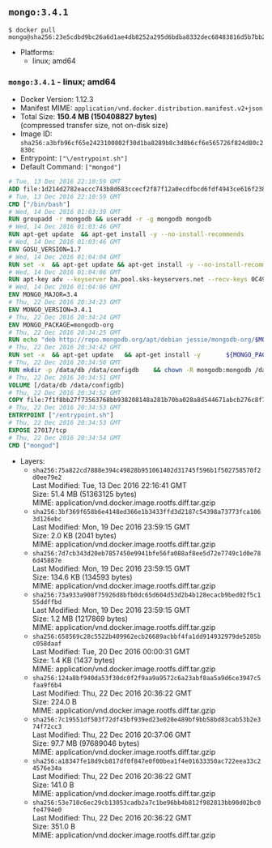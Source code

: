 ## `mongo:3.4.1`

```console
$ docker pull mongo@sha256:23e5cdbd9bc26a6d1ae4db8252a295d6bdba8332dec68483816d5b7bb2438d7d
```

-	Platforms:
	-	linux; amd64

### `mongo:3.4.1` - linux; amd64

-	Docker Version: 1.12.3
-	Manifest MIME: `application/vnd.docker.distribution.manifest.v2+json`
-	Total Size: **150.4 MB (150408827 bytes)**  
	(compressed transfer size, not on-disk size)
-	Image ID: `sha256:a3bfb96cf65e2423100802f30d1ba8289b8c3d8b6cf6e565726f824d80c2830c`
-	Entrypoint: `["\/entrypoint.sh"]`
-	Default Command: `["mongod"]`

```dockerfile
# Tue, 13 Dec 2016 22:10:59 GMT
ADD file:1d214d2782eaccc743b8d683ccecf2f87f12a0ecdfbcd6fdf4943ce616f23870 in / 
# Tue, 13 Dec 2016 22:10:59 GMT
CMD ["/bin/bash"]
# Wed, 14 Dec 2016 01:03:39 GMT
RUN groupadd -r mongodb && useradd -r -g mongodb mongodb
# Wed, 14 Dec 2016 01:03:46 GMT
RUN apt-get update 	&& apt-get install -y --no-install-recommends 		numactl 	&& rm -rf /var/lib/apt/lists/*
# Wed, 14 Dec 2016 01:03:46 GMT
ENV GOSU_VERSION=1.7
# Wed, 14 Dec 2016 01:04:04 GMT
RUN set -x 	&& apt-get update && apt-get install -y --no-install-recommends ca-certificates wget && rm -rf /var/lib/apt/lists/* 	&& wget -O /usr/local/bin/gosu "https://github.com/tianon/gosu/releases/download/$GOSU_VERSION/gosu-$(dpkg --print-architecture)" 	&& wget -O /usr/local/bin/gosu.asc "https://github.com/tianon/gosu/releases/download/$GOSU_VERSION/gosu-$(dpkg --print-architecture).asc" 	&& export GNUPGHOME="$(mktemp -d)" 	&& gpg --keyserver ha.pool.sks-keyservers.net --recv-keys B42F6819007F00F88E364FD4036A9C25BF357DD4 	&& gpg --batch --verify /usr/local/bin/gosu.asc /usr/local/bin/gosu 	&& rm -r "$GNUPGHOME" /usr/local/bin/gosu.asc 	&& chmod +x /usr/local/bin/gosu 	&& gosu nobody true 	&& apt-get purge -y --auto-remove ca-certificates wget
# Wed, 14 Dec 2016 01:04:06 GMT
RUN apt-key adv --keyserver ha.pool.sks-keyservers.net --recv-keys 0C49F3730359A14518585931BC711F9BA15703C6
# Wed, 14 Dec 2016 01:04:06 GMT
ENV MONGO_MAJOR=3.4
# Thu, 22 Dec 2016 20:34:23 GMT
ENV MONGO_VERSION=3.4.1
# Thu, 22 Dec 2016 20:34:24 GMT
ENV MONGO_PACKAGE=mongodb-org
# Thu, 22 Dec 2016 20:34:25 GMT
RUN echo "deb http://repo.mongodb.org/apt/debian jessie/mongodb-org/$MONGO_MAJOR main" > /etc/apt/sources.list.d/mongodb-org.list
# Thu, 22 Dec 2016 20:34:42 GMT
RUN set -x 	&& apt-get update 	&& apt-get install -y 		${MONGO_PACKAGE}=$MONGO_VERSION 		${MONGO_PACKAGE}-server=$MONGO_VERSION 		${MONGO_PACKAGE}-shell=$MONGO_VERSION 		${MONGO_PACKAGE}-mongos=$MONGO_VERSION 		${MONGO_PACKAGE}-tools=$MONGO_VERSION 	&& rm -rf /var/lib/apt/lists/* 	&& rm -rf /var/lib/mongodb 	&& mv /etc/mongod.conf /etc/mongod.conf.orig
# Thu, 22 Dec 2016 20:34:50 GMT
RUN mkdir -p /data/db /data/configdb 	&& chown -R mongodb:mongodb /data/db /data/configdb
# Thu, 22 Dec 2016 20:34:51 GMT
VOLUME [/data/db /data/configdb]
# Thu, 22 Dec 2016 20:34:52 GMT
COPY file:7f1f8bb27f73563768bb938208148a281b70ba028a8d544671abcb276c8f741c in /entrypoint.sh 
# Thu, 22 Dec 2016 20:34:53 GMT
ENTRYPOINT ["/entrypoint.sh"]
# Thu, 22 Dec 2016 20:34:53 GMT
EXPOSE 27017/tcp
# Thu, 22 Dec 2016 20:34:54 GMT
CMD ["mongod"]
```

-	Layers:
	-	`sha256:75a822cd7888e394c49828b951061402d31745f596b1f502758570f2d0ee79e2`  
		Last Modified: Tue, 13 Dec 2016 22:16:41 GMT  
		Size: 51.4 MB (51363125 bytes)  
		MIME: application/vnd.docker.image.rootfs.diff.tar.gzip
	-	`sha256:3bf369f658b6e4148ed366e1b3433ffd3d2187c54398a73773fca1063d126ebc`  
		Last Modified: Mon, 19 Dec 2016 23:59:15 GMT  
		Size: 2.0 KB (2041 bytes)  
		MIME: application/vnd.docker.image.rootfs.diff.tar.gzip
	-	`sha256:7d7cb343d20eb7857450e9941bfe56fa088af8ee5d72e7749c1d0e786d45887e`  
		Last Modified: Mon, 19 Dec 2016 23:59:15 GMT  
		Size: 134.6 KB (134593 bytes)  
		MIME: application/vnd.docker.image.rootfs.diff.tar.gzip
	-	`sha256:73a933a908f75926d8bfb0dc65d604d53d2b4b128ecacb9bed02f5c155ddffbd`  
		Last Modified: Mon, 19 Dec 2016 23:59:15 GMT  
		Size: 1.2 MB (1217869 bytes)  
		MIME: application/vnd.docker.image.rootfs.diff.tar.gzip
	-	`sha256:658569c28c5522b409962ecb26689acbbf4fa1dd914932979de5285bc058daaf`  
		Last Modified: Tue, 20 Dec 2016 00:00:31 GMT  
		Size: 1.4 KB (1437 bytes)  
		MIME: application/vnd.docker.image.rootfs.diff.tar.gzip
	-	`sha256:124a8bf940da53f30dc0f2f9aa9a9572c6a23abf8aa5a9d6ce3947c5faa9f6b4`  
		Last Modified: Thu, 22 Dec 2016 20:36:22 GMT  
		Size: 224.0 B  
		MIME: application/vnd.docker.image.rootfs.diff.tar.gzip
	-	`sha256:7c19551df503f72df45bf939ed23e020e489bf9bb58bd83cab53b2e374f72cc3`  
		Last Modified: Thu, 22 Dec 2016 20:37:06 GMT  
		Size: 97.7 MB (97689046 bytes)  
		MIME: application/vnd.docker.image.rootfs.diff.tar.gzip
	-	`sha256:a18347fe18d9cb817df0f847e0f00bea1f4e01633350ac722eea33c24576e34a`  
		Last Modified: Thu, 22 Dec 2016 20:36:22 GMT  
		Size: 141.0 B  
		MIME: application/vnd.docker.image.rootfs.diff.tar.gzip
	-	`sha256:53e710c6ec29cb13053cadb2a7c1be96bb4b812f982813bb90d02bc0fe4794e0`  
		Last Modified: Thu, 22 Dec 2016 20:36:22 GMT  
		Size: 351.0 B  
		MIME: application/vnd.docker.image.rootfs.diff.tar.gzip
